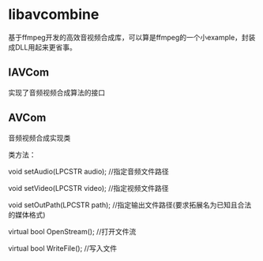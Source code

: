 # libavcombine
基于ffmpeg开发的高效音视频合成库，可以算是ffmpeg的一个小example，封装成DLL用起来更省事。

## IAVCom

实现了音频视频合成算法的接口

## AVCom

音频视频合成实现类

类方法：

void setAudio(LPCSTR audio); //指定音频文件路径

void setVideo(LPCSTR video); //指定视频文件路径

void setOutPath(LPCSTR path); //指定输出文件路径(要求拓展名为已知且合法的媒体格式)

virtual bool OpenStream(); //打开文件流

virtual bool WriteFile(); //写入文件
